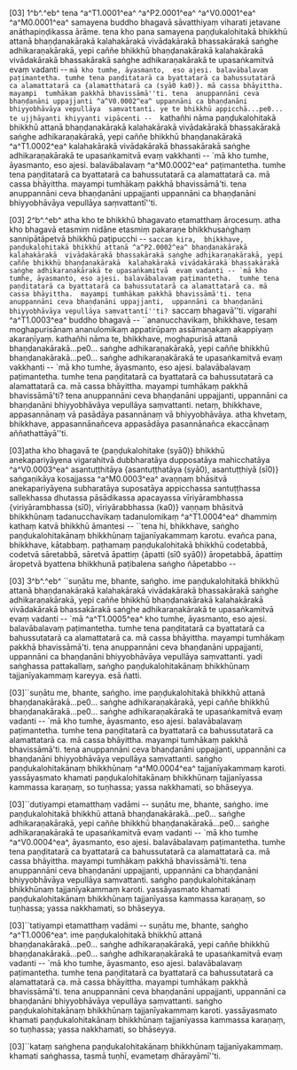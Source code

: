 [03] 1^b^.^eb^ tena ^a^T1.0001^ea^ ^a^P2.0001^ea^ ^a^V0.0001^ea^ ^a^M0.0001^ea^ samayena buddho bhagavā sāvatthiyaṃ viharati jetavane  anāthapiṇḍikassa ārāme. tena kho pana samayena paṇḍukalohitakā bhikkhū attanā  bhaṇḍanakārakā kalahakārakā vivādakārakā bhassakārakā saṅghe adhikaraṇakārakā,  yepi caññe bhikkhū bhaṇḍanakārakā kalahakārakā vivādakārakā bhassakārakā  saṅghe adhikaraṇakārakā te upasaṅkamitvā evaṃ vadanti -- ``mā kho tumhe, āyasmanto,  eso ajesi. balavābalavaṃ paṭimantetha. tumhe tena paṇḍitatarā ca byattatarā ca bahussutatarā  ca alamattatarā ca {alamatthatarā ca (syā0 ka0)}. mā cassa bhāyittha. mayampi  tumhākaṃ pakkhā bhavissāmā''ti. tena  anuppannāni ceva bhaṇḍanāni uppajjanti ^a^V0.0002^ea^ uppannāni ca bhaṇḍanāni bhiyyobhāvāya vepullāya  saṃvattanti. ye te bhikkhū appicchā...pe0... te ujjhāyanti khiyyanti vipācenti --  ``kathañhi nāma paṇḍukalohitakā bhikkhū attanā bhaṇḍanakārakā kalahakārakā  vivādakārakā bhassakārakā saṅghe adhikaraṇakārakā, yepi caññe bhikkhū bhaṇḍanakārakā  ^a^T1.0002^ea^ kalahakārakā vivādakārakā bhassakārakā saṅghe adhikaraṇakārakā te upasaṅkamitvā  evaṃ vakkhanti -- `mā kho tumhe, āyasmanto, eso ajesi. balavābalavaṃ  ^a^M0.0002^ea^ paṭimantetha. tumhe tena paṇḍitatarā ca byattatarā ca bahussutatarā ca alamattatarā ca.  mā cassa bhāyittha. mayampi tumhākaṃ pakkhā bhavissāmā'ti. tena anuppannāni ceva  bhaṇḍanāni uppajjanti uppannāni ca bhaṇḍanāni bhiyyobhāvāya vepullāya saṃvattantī''ti.

[03] 2^b^.^eb^ atha kho te bhikkhū bhagavato etamatthaṃ ārocesuṃ. atha kho bhagavā etasmiṃ nidāne  etasmiṃ pakaraṇe bhikkhusaṅghaṃ sannipātāpetvā bhikkhū paṭipucchi -- ``saccaṃ kira,  bhikkhave, paṇḍukalohitakā bhikkhū attanā ^a^P2.0002^ea^ bhaṇḍanakārakā kalahakārakā  vivādakārakā bhassakārakā saṅghe adhikaraṇakārakā, yepi caññe bhikkhū bhaṇḍanakārakā  kalahakārakā vivādakārakā bhassakārakā saṅghe adhikaraṇakārakā te upasaṅkamitvā  evaṃ vadanti -- `mā kho tumhe, āyasmanto, eso ajesi. balavābalavaṃ paṭimantetha.  tumhe tena paṇḍitatarā ca byattatarā ca bahussutatarā ca alamattatarā ca. mā cassa bhāyittha.  mayampi tumhākaṃ pakkhā bhavissāmā'ti. tena anuppannāni ceva bhaṇḍanāni uppajjanti,  uppannāni ca bhaṇḍanāni bhiyyobhāvāya vepullāya saṃvattantī''ti? ``saccaṃ bhagavā''ti.  vigarahi ^a^T1.0003^ea^ buddho bhagavā -- ``ananucchavikaṃ, bhikkhave, tesaṃ moghapurisānaṃ ananulomikaṃ  appatirūpaṃ assāmaṇakaṃ akappiyaṃ akaraṇīyaṃ. kathañhi nāma te, bhikkhave,  moghapurisā attanā bhaṇḍanakārakā...pe0... saṅghe adhikaraṇakārakā, yepi caññe bhikkhū  bhaṇḍanakārakā...pe0... saṅghe adhikaraṇakārakā te upasaṅkamitvā evaṃ vakkhanti --  `mā kho tumhe, āyasmanto, eso ajesi. balavābalavaṃ paṭimantetha. tumhe tena  paṇḍitatarā ca byattatarā ca bahussutatarā ca alamattatarā ca. mā cassa bhāyittha. mayampi  tumhākaṃ pakkhā bhavissāmā'ti? tena anuppannāni ceva bhaṇḍanāni uppajjanti, uppannāni  ca bhaṇḍanāni bhiyyobhāvāya vepullāya saṃvattanti. netaṃ, bhikkhave, appasannānaṃ  vā pasādāya pasannānaṃ vā bhiyyobhāvāya. atha khvetaṃ, bhikkhave, appasannānañceva appasādāya  pasannānañca ekaccānaṃ aññathattāyā''ti.

[03]atha kho bhagavā te {paṇḍukalohitake (syā0)} bhikkhū anekapariyāyena vigarahitvā dubbharatāya dupposatāya  mahicchatāya ^a^V0.0003^ea^ asantuṭṭhitāya {asantuṭṭhatāya (syā0), asantuṭṭhiyā  (sī0)} saṅgaṇikāya kosajjassa ^a^M0.0003^ea^ avaṇṇaṃ bhāsitvā anekapariyāyena  subharatāya suposatāya appicchassa santuṭṭhassa sallekhassa dhutassa pāsādikassa apacayassa  vīriyārambhassa {viriyārambhassa (sī0), vīriyārabbhassa (ka0)} vaṇṇaṃ bhāsitvā  bhikkhūnaṃ tadanucchavikaṃ tadanulomikaṃ ^a^T1.0004^ea^ dhammiṃ kathaṃ  katvā bhikkhū āmantesi -- ``tena hi, bhikkhave, saṅgho paṇḍukalohitakānaṃ bhikkhūnaṃ  tajjanīyakammaṃ karotu. evañca pana, bhikkhave, kātabbaṃ. paṭhamaṃ paṇḍukalohitakā  bhikkhū codetabbā, codetvā sāretabbā, sāretvā āpattiṃ {āpatti (sī0 syā0)} āropetabbā, āpattiṃ  āropetvā byattena bhikkhunā paṭibalena saṅgho ñāpetabbo --

[03] 3^b^.^eb^ ``suṇātu me, bhante, saṅgho. ime paṇḍukalohitakā bhikkhū attanā bhaṇḍanakārakā  kalahakārakā vivādakārakā bhassakārakā saṅghe adhikaraṇakārakā, yepi caññe  bhikkhū bhaṇḍanakārakā kalahakārakā vivādakārakā bhassakārakā saṅghe adhikaraṇakārakā  te upasaṅkamitvā evaṃ vadanti -- `mā ^a^T1.0005^ea^ kho tumhe, āyasmanto, eso ajesi. balavābalavaṃ  paṭimantetha. tumhe tena paṇḍitatarā ca byattatarā ca bahussutatarā ca alamattatarā ca.  mā cassa bhāyittha. mayampi tumhākaṃ pakkhā bhavissāmā'ti. tena anuppannāni ceva  bhaṇḍanāni uppajjanti, uppannāni ca bhaṇḍanāni bhiyyobhāvāya vepullāya saṃvattanti.  yadi saṅghassa pattakallaṃ, saṅgho paṇḍukalohitakānaṃ bhikkhūnaṃ tajjanīyakammaṃ kareyya.  esā ñatti.

[03]``suṇātu me, bhante, saṅgho. ime paṇḍukalohitakā bhikkhū attanā bhaṇḍanakārakā...pe0...  saṅghe adhikaraṇakārakā, yepi caññe bhikkhū bhaṇḍanakārakā...pe0... saṅghe adhikaraṇakārakā  te upasaṅkamitvā evaṃ vadanti -- `mā kho tumhe, āyasmanto, eso ajesi. balavābalavaṃ  paṭimantetha. tumhe tena paṇḍitatarā ca byattatarā ca bahussutatarā ca alamattatarā ca.  mā cassa bhāyittha. mayampi tumhākaṃ pakkhā bhavissāmā'ti. tena anuppannāni ceva  bhaṇḍanāni uppajjanti, uppannāni ca bhaṇḍanāni bhiyyobhāvāya vepullāya saṃvattanti.  saṅgho paṇḍukalohitakānaṃ bhikkhūnaṃ ^a^M0.0004^ea^ tajjanīyakammaṃ karoti. yassāyasmato khamati  paṇḍukalohitakānaṃ bhikkhūnaṃ tajjanīyassa kammassa karaṇaṃ, so tuṇhassa; yassa nakkhamati,  so bhāseyya.

[03]``dutiyampi etamatthaṃ vadāmi -- suṇātu me, bhante, saṅgho. ime paṇḍukalohitakā  bhikkhū attanā bhaṇḍanakārakā...pe0... saṅghe adhikaraṇakārakā, yepi caññe bhikkhū  bhaṇḍanakārakā...pe0... saṅghe adhikaraṇakārakā te upasaṅkamitvā evaṃ vadanti -- `mā  kho tumhe ^a^V0.0004^ea^, āyasmanto, eso ajesi. balavābalavaṃ paṭimantetha. tumhe tena paṇḍitatarā  ca byattatarā ca bahussutatarā ca alamattatarā ca. mā cassa bhāyittha. mayampi tumhākaṃ  pakkhā bhavissāmā'ti. tena anuppannāni ceva bhaṇḍanāni uppajjanti, uppannāni ca  bhaṇḍanāni bhiyyobhāvāya vepullāya saṃvattanti. saṅgho paṇḍukalohitakānaṃ bhikkhūnaṃ  tajjanīyakammaṃ karoti. yassāyasmato khamati paṇḍukalohitakānaṃ bhikkhūnaṃ tajjanīyassa  kammassa karaṇaṃ, so tuṇhassa; yassa nakkhamati, so bhāseyya.

[03]``tatiyampi etamatthaṃ vadāmi -- suṇātu me, bhante, saṅgho ^a^T1.0006^ea^. ime paṇḍukalohitakā  bhikkhū attanā bhaṇḍanakārakā...pe0... saṅghe adhikaraṇakārakā, yepi caññe bhikkhū  bhaṇḍanakārakā...pe0... saṅghe adhikaraṇakārakā te upasaṅkamitvā evaṃ vadanti -- `mā  kho tumhe, āyasmanto, eso ajesi. balavābalavaṃ paṭimantetha. tumhe tena paṇḍitatarā  ca byattatarā ca bahussutatarā ca alamattatarā ca. mā cassa bhāyittha. mayampi tumhākaṃ  pakkhā bhavissāmā'ti. tena anuppannāni ceva bhaṇḍanāni uppajjanti, uppannāni ca  bhaṇḍanāni bhiyyobhāvāya vepullāya saṃvattanti. saṅgho paṇḍukalohitakānaṃ bhikkhūnaṃ  tajjanīyakammaṃ karoti. yassāyasmato khamati paṇḍukalohitakānaṃ bhikkhūnaṃ tajjanīyassa  kammassa karaṇaṃ, so tuṇhassa; yassa nakkhamati, so bhāseyya.

[03]``kataṃ saṅghena paṇḍukalohitakānaṃ bhikkhūnaṃ tajjanīyakammaṃ. khamati saṅghassa, tasmā  tuṇhī, evametaṃ dhārayāmī''ti.